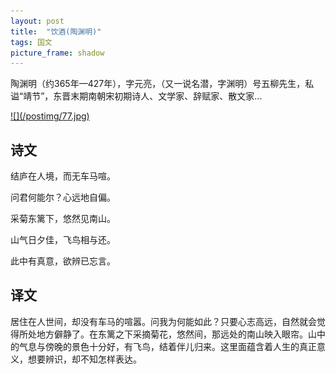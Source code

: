 ```yaml
---
layout: post
title:  "饮酒(陶渊明)"
tags: 国文
picture_frame: shadow  
---
```

陶渊明（约365年—427年），字元亮，（又一说名潜，字渊明）号五柳先生，私谥“靖节”，东晋末期南朝宋初期诗人、文学家、辞赋家、散文家...
<p></p>
<a href="/2019/11/10/jianwei.html">
![](/postimg/77.jpg)
</a>
<!--more-->

## 诗文
结庐在人境，而无车马喧。

问君何能尔？心远地自偏。

采菊东篱下，悠然见南山。

山气日夕佳，飞鸟相与还。

此中有真意，欲辨已忘言。


## 译文
居住在人世间，却没有车马的喧嚣。问我为何能如此？只要心志高远，自然就会觉得所处地方僻静了。在东篱之下采摘菊花，悠然间，那远处的南山映入眼帘。山中的气息与傍晚的景色十分好，有飞鸟，结着伴儿归来。这里面蕴含着人生的真正意义，想要辨识，却不知怎样表达。







